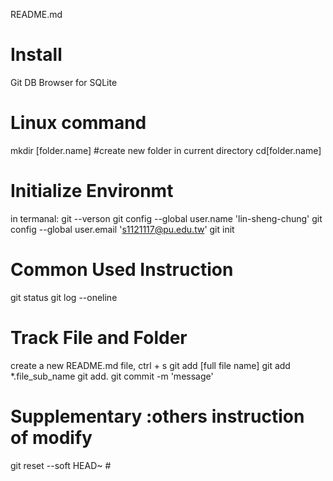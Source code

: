 README.md
# Install
Git
DB Browser for SQLite

# Linux command
mkdir [folder.name] #create new folder in current directory
cd[folder.name]

# Initialize Environmt
in termanal:
git --verson
git config --global user.name 'lin-sheng-chung'
git config --global user.email 's1121117@pu.edu.tw'
git init

# Common Used Instruction
git status
git log --oneline

# Track File and Folder
create a new README.md file, ctrl + s
git add [full file name]
git add *.file_sub_name
git add.
git commit -m 'message'


# Supplementary :others instruction of modify
git reset --soft HEAD~ #